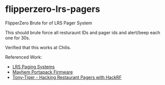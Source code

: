 # flipperzero-lrs-pagers
FlipperZero Brute for of LRS Pager System

This should brute force all resturaunt IDs and pager ids and alert/beep each one for 30s.

Verified that this works at Chilis.


Referenced Work:
* [LRS Paging Systems](https://paging-systems.readme.io/v1.2/docs/am-page-modes)
* [Mayhem Portapack Firmware](https://github.com/eried/portapack-mayhem/blob/next/firmware/application/apps/ui_coasterp.cpp)
* [Tony-Tiger - Hacking Restaurant Pagers with HackRF](https://www.youtube.com/watch?v=ycLLb4eVZpI)
